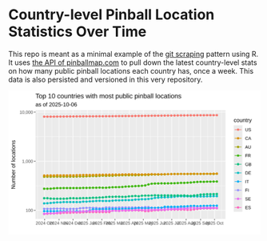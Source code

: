# Country-level Pinball Location Statistics Over Time

This repo is meant as a minimal example of the [git scraping](https://simonwillison.net/2020/Oct/9/git-scraping/) pattern using R. It uses [the API of pinballmap.com](https://pinballmap.com/api/v1/docs/1.0/locations/index.html) to pull down the latest country-level stats on how many public pinball locations each country has, once a week.
This data is also persisted and versioned in this very repository.

![](top-10-countries.svg)
